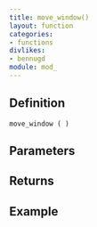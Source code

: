 ```yaml
---
title: move_window()
layout: function
categories:
- functions
divlikes:
- bennugd
module: mod_
---
```


## Definition

    move_window ( )

## Parameters

## Returns

## Example

